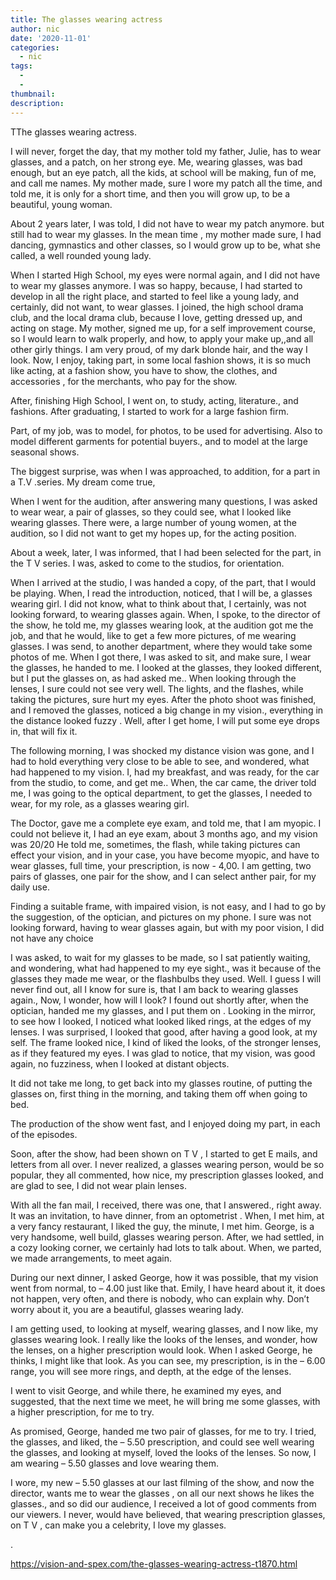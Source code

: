 ```yaml
---
title: The glasses wearing actress
author: nic
date: '2020-11-01'
categories:
  - nic
tags:
  - 
  - 
thumbnail: 
description: 
---
```


TThe glasses wearing actress.


I will never, forget the day, that my mother told my father, Julie, has to wear glasses, and a patch, on her strong eye.
Me, wearing glasses, was bad enough, but an eye patch, all the kids, at school will be making, fun of me, and call me names.
My mother made, sure I wore my patch all the time, and told me, it is only for a short time, and then you will grow up, to be a beautiful, young woman.


About 2 years later, I was told, I did not have to wear my patch anymore.
but still had to wear my glasses.
In the mean time , my mother made sure, I had dancing, gymnastics and other classes, so I would grow up to be, what she called, a well rounded young lady.


When I started High School, my eyes were normal again, and I did not have to wear my glasses anymore.
I was so happy, because, I had started to develop in all the right place, and started to feel like a young lady, and certainly, did not want, to wear glasses.
I joined, the high school drama club, and the local drama club, because I love, getting dressed up, and acting on stage.
My mother, signed me up, for a self improvement course, so I would learn to walk properly, and how, to apply your make up,,and all other girly things. 
I am very proud, of my dark blonde hair, and the way I look. 
Now, I enjoy, taking part, in some local fashion shows, it is so much like acting, at a fashion show, you have to show, the clothes, and accessories ,
for the merchants, who pay for the show.


After, finishing High School, I went on, to study, acting, literature., and fashions.
After graduating, I started to work for a large fashion firm.


Part, of my job, was to model, for photos, to be used for advertising.
Also to model different garments for potential buyers., and to model at the 
large seasonal shows.


The biggest surprise, was when I was approached, to addition, for a part in a T.V .series.
My dream come true,


When I went for the audition, after answering many questions, I was asked to wear wear, a pair of glasses, so they could see, what I looked like wearing glasses.
There were, a large number of young women, at the audition, so I did not want to get my hopes up, for the acting position.


About a week, later, I was informed, that I had been selected for the part, in the T V series.
I was, asked to come to the studios, for orientation.


When I arrived at the studio, I was handed a copy, of the part, that I would be playing.
When, I read the introduction, noticed, that I will be, a glasses wearing girl.
I did not know, what to think about that, I certainly, was not looking forward, to wearing glasses again.
When, I spoke, to the director of the show, he told me, my glasses wearing look, at the audition got me the job, and that he would, like to get a few more pictures, of me wearing glasses.
I was send, to another department, where they would take some photos of me.
When I got there, I was asked to sit, and make sure, I wear the glasses, he handed to me.
I looked at the glasses, they looked different, but I put the glasses on, as had asked me..
When looking through the lenses, I sure could not see very well.
The lights, and the flashes, while taking the pictures, sure hurt my eyes.
After the photo shoot was finished, and I removed the glasses, noticed a big change in my vision., everything in the distance looked fuzzy .
Well, after I get home, I will put some eye drops in, that will fix it.


The following morning, I was shocked my distance vision was gone, and I had to hold everything very close to be able to see, and wondered, what had happened to my vision.
I, had my breakfast, and was ready, for the car from the studio, to come, and get me..
When, the car came, the driver told me, I was going to the optical department, to get the glasses, I needed to wear, for my role, as a glasses wearing girl.


The Doctor, gave me a complete eye exam, and told me, that I am myopic.
I could not believe it, I had an eye exam, about 3 months ago, and my vision was 20/20
He told me, sometimes, the flash, while taking pictures can effect your vision, and in your case, you have become myopic, and have to wear glasses, full time, your prescription, is now - 4,00.
I am getting, two pairs of glasses, one pair for the show, and I can select anther pair, for my daily use.


Finding a suitable frame, with impaired vision, is not easy, and I had to go by the suggestion, of the optician, and pictures on my phone.
I sure was not looking forward, having to wear glasses again, but with my poor vision, I did not have any choice


I was asked, to wait for my glasses to be made, so I sat patiently waiting, and wondering, what had happened to my eye sight., was it because of the glasses they made me wear, or the flashbulbs they used.
Well. I guess I will never find out, all I know for sure is, that I am back to wearing glasses again.,
Now, I wonder, how will I look? 
I found out shortly after, when the optician, handed me my glasses, and I put them on .
Looking in the mirror, to see how I looked, I noticed what looked liked rings, at the edges of my lenses.
I was surprised, I looked that good, after having a good look, at my self.
The frame looked nice, I kind of liked the looks, of the stronger lenses, as if 
they featured my eyes. 
I was glad to notice, that my vision, was good again, no fuzziness, when I looked at distant objects. 


It did not take me long, to get back into my glasses routine, of putting the glasses on, first thing in the morning, and taking them off when going to bed.


The production of the show went fast, and I enjoyed doing my part, in each of the episodes.


Soon, after the show, had been shown on T V , I started to get E mails, and letters from all over.
I never realized, a glasses wearing person, would be so popular, they all commented, how nice, my prescription glasses looked, and are glad to see, I did not wear plain lenses. 


With all the fan mail, I received, there was one, that I answered., right away.
It was an invitation, to have dinner, from an optometrist .
When, I met him, at a very fancy restaurant, I liked the guy, the minute, I met him.
George, is a very handsome, well build, glasses wearing person.
After, we had settled, in a cozy looking corner, we certainly had lots to talk about.
When, we parted, we made arrangements, to meet again.


During our next dinner, I asked George, how it was possible, that my vision went from normal, to – 4.00 just like that.
Emily, I have heard about it, it does not happen, very often, and there is nobody, who can explain why. 
Don’t worry about it, you are a beautiful, glasses wearing lady.


I am getting used, to looking at myself, wearing glasses, and I now like, my glasses wearing look.
I really like the looks of the lenses, and wonder, how the lenses, on a higher prescription would look.
When I asked George, he thinks, I might like that look.
As you can see, my prescription, is in the – 6.00 range, you will see more rings, and depth, at the edge of the lenses.


I went to visit George, and while there, he examined my eyes, and suggested, that the next time we meet, he will bring me some glasses, with a higher prescription, for me to try.


As promised, George, handed me two pair of glasses, for me to try. 
I tried, the glasses, and liked, the – 5.50 prescription, and could see well wearing the glasses, and looking at myself, loved the looks of the lenses.
So now, I am wearing – 5.50 glasses and love wearing them.


I wore, my new – 5.50 glasses at our last filming of the show, and now the director, wants me to wear the glasses , on all our next shows he likes the glasses., and so did our audience, I received a lot of good comments from our viewers.
I never, would have believed, that wearing prescription glasses, on T V , can make you a celebrity,
I love my glasses.

.

https://vision-and-spex.com/the-glasses-wearing-actress-t1870.html

